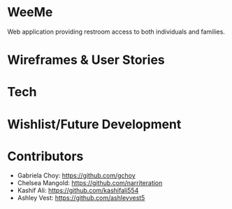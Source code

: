 # WeeMe

Web application providing restroom access to both individuals and families. 


# Wireframes & User Stories 


# Tech


# Wishlist/Future Development 


# Contributors 

- Gabriela Choy: https://github.com/gchoy
- Chelsea Mangold: https://github.com/narriteration
- Kashif Ali: https://github.com/kashifali554
- Ashley Vest: https://github.com/ashleyvest5

